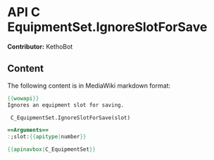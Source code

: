 # API C EquipmentSet.IgnoreSlotForSave

**Contributor:** KethoBot

## Content

The following content is in MediaWiki markdown format:

```mediawiki
{{wowapi}}
Ignores an equipment slot for saving.

 C_EquipmentSet.IgnoreSlotForSave(slot)

==Arguments==
:;slot:{{apitype|number}}

{{apinavbox|C_EquipmentSet}}
```